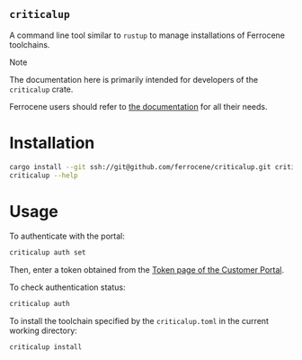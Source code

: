 <!--
SPDX-FileCopyrightText: The Ferrocene Developers
SPDX-License-Identifier: MIT OR Apache-2.0
-->

`criticalup`
------------

A command line tool similar to `rustup` to manage installations of Ferrocene toolchains.

> [!NOTE]  
> The documentation here is primarily intended for developers of the `criticalup` crate.
>
> Ferrocene users should refer to [the documentation][ferrocene-public-docs] for all their needs.

Installation
============


```bash
cargo install --git ssh://git@github.com/ferrocene/criticalup.git criticalup
criticalup --help
```

Usage
=====

To authenticate with the portal:

```bash
criticalup auth set
```

Then, enter a token obtained from the [Token page of the Customer Portal][customer-portal-tokens].

To check authentication status:

```bash
criticalup auth
```

To install the toolchain specified by the `criticalup.toml` in the current working directory:

```bash
criticalup install
```

[ferrocene-public-docs]: https://public-docs.ferrocene.dev/main/index.html
[customer-portal]: https://customers.ferrocene.dev/
[customer-portal-tokens]: https://customers.ferrocene.dev/users/tokens
